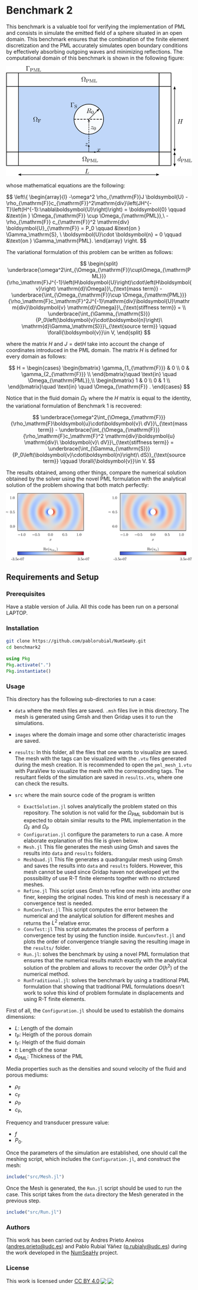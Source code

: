 # Benchmark 2

This benchmark is a valuable tool for verifying the implementation of PML and consists in simulate the emitted field of a sphere situated in an open domain. This benchmark ensures that the combination of the finite element discretization and the PML accurately simulates open boundary conditions by effectively absorbing outgoing waves and minimizing reflections. The computational domain of this benchmark is shown in the following figure:

<p align="center">
  <img src="./images/benchmark2.svg" alt="image"/>
</p>

whose mathematical equations are the following:


$$
\left\\{
\begin{array}{l}
-\omega^2 \rho_{\mathrm{F}}J \boldsymbol{U} - \rho_{\mathrm{F}}c_{\mathrm{F}}^2\mathrm{div}\left(JH^{-T}\left(H^{-1}:\nabla\boldsymbol{U}\right)\right) = \boldsymbol{0} \qquad  &\text{in } \Omega_{\mathrm{F}} \cup \Omega_{\mathrm{PML}},\\ 
-\rho_{\mathrm{F}} c_{\mathrm{F}}^2 \mathrm{div} \boldsymbol{U}\_{\mathrm{F}} = P_0 \qquad  &\text{on } \Gamma_\mathrm{S}, \\
\boldsymbol{U}\cdot \boldsymbol{n} = 0 \qquad  &\text{on } \Gamma_\mathrm{PML}.
\end{array}
\right. 
$$

The variational formulation of this problem can be written as follows:

$$
\begin{split}
    \underbrace{\omega^2\int_{\Omega_{\mathrm{F}}\cup\Omega_{\mathrm{PML}}}{\rho_\mathrm{F}J^{-1}\left(H\boldsymbol{U}\right)\cdot\left(H\boldsymbol{v}\right) \mathrm{d}\Omega}}\_{\text{mass term}} -
    \underbrace{\int_{\Omega_{\mathrm{F}}\cup \Omega_{\mathrm{PML}}}{\rho_\mathrm{F}c_\mathrm{F}^2J^{-1}\mathrm{div}\boldsymbol{U}\mathrm{div}\boldsymbol{v} \mathrm{d}\Omega}}\_{\text{stiffness term}} = \\
    \underbrace{\int_{\Gamma_{\mathrm{S}}}{P_0\left(\boldsymbol{v}\cdot\boldsymbol{n}\right)\ \mathrm{d}\Gamma_\mathrm{S}}}\_{\text{source term}} \qquad  \forall{\boldsymbol{v}}\in V,
\end{split}
$$

where the matrix $H$ and $J=\mathrm{det}H$ take into account the change of coordinates introduced in the PML domain. The matrix $H$ is defined for every domain as follows:

$$
H = \begin{cases}
    \begin{bmatrix}
            \gamma_{1_{\mathrm{F}}} & 0 \\
            0 & \gamma_{2_{\mathrm{F}}} \\
    \end{bmatrix}\quad \text{in} \quad \Omega_{\mathrm{PML}},\\
    \begin{bmatrix}
            1 & 0 \\
            0 & 1 \\
    \end{bmatrix}\quad \text{in} \quad \Omega_{\mathrm{F}} . 
    \end{cases}
$$

Notice that in the fluid domain $\Omega_{\mathrm{F}}$ where the $H$ matrix is equal to the identity, the variational formulation of Benchmark 1 is recovered:

$$
  \underbrace{\omega^2\int_{\Omega_{\mathrm{F}}}{\rho_\mathrm{F}\boldsymbol{u}\cdot\boldsymbol{v}\ dV}}\_{\text{mass term}} -
    \underbrace{\int_{\Omega_{\mathrm{F}}}{\rho_\mathrm{F}c_\mathrm{F}^2 \mathrm{div}\boldsymbol{u} \mathrm{div}\ \boldsymbol{v}\ dV}}\_{\text{stiffness term}} = \underbrace{\int_{\Gamma_{\mathrm{S}}}{P_0\left(\boldsymbol{v}\cdot\boldsymbol{n}\right)\ dS}}_{\text{source term}}  \qquad  \forall{\boldsymbol{v}}\in V.
$$ 

The results obtained, among other things, compare the numerical solution obtained by the solver using the novel PML formulation with the analytical solution of the problem showing that both match perfectly:


<p align="center">
  <img src="./images/results_bm2.svg" alt="image"/>
</p>


## Requirements and Setup
### Prerequisites
Have a stable version of Julia. All this code has been run on a personal LAPTOP.

### Installation

```bash
git clone https://github.com/pablorubial/NumSeaHy.git
cd benchmark2
```

```julia
using Pkg
Pkg.activate(".")
Pkg.instantiate()
```
### Usage
This directory has the following sub-directories to run a case:

* `data` where the mesh files are saved. `.msh` files live in this directory. The mesh is generated using Gmsh and then Gridap uses it to run the simulations.
* `images` where the domain image and some other characteristic images are saved.
* `results`: In this folder, all the files that one wants to visualize are saved. The mesh with the tags can be visualized with the `.vtu` files generated during the mesh creation. It is recommended to open the `pml_mesh_1.vtu` with ParaView to visualize the mesh with the corresponding tags. The resultant fields of the simulation are saved in `results.vtu`, where one can check the results.
* `src` where the main source code of the program is written
    
    * `ExactSolution.jl` solves analytically the problem stated on this repository. The solution is not valid for the $\Omega_{\mathrm{PML}}$ subdomain but is expected to obtain similar results to the PML implementation in the $\Omega_{\mathrm{F}}$ and $\Omega_{\mathrm{P}}$
    * `Configuration.jl` configure the parameters to run a case. A more elaborate explanation of this file is given below.
    * `Mesh.jl` This file generates the mesh using Gmsh and saves the results into `data` and `results` folders.
    *  `MeshQuad.jl` This file generates a quadrangular mesh using Gmsh and saves the results into `data` and `results` folders. However, this mesh cannot be used since Gridap haven not developed yet the posssibility of use R-T finite elements together with no strctured meshes.
    * `Refine.jl` This script uses Gmsh to refine one mesh into another one finer, keeping the original nodes. This kind of mesh is necessary if a convergence test is needed.
    * `RunConvTest.jl` This script computes the error between the numerical and the analytical solution for different meshes and returns the $L^2$ relative error.
    * `ConvTest:jl` This script automates the process of perform a convergence test by using the function inside. `RunConvTest.jl` and plots the order of convergence triangle saving the resulting image in the `results/` folder.
    *  `Run.jl`: solves the benchmark by using a novel PML formulation that ensures that the numerical results match exactly with the analytical solution of the problem and allows to recover the order $O(h^2)$ of the numerical method.
    *  `RunTraditional.jl`: solves the benchmark by using a traditional PML formulation that showing that traditional PML formulations doesn't work to solve this kind of problem formulate in displacements and using R-T finite elements.

First of all, the `Configuration.jl` should be used to establish the domains dimensions:
- $L$: Length of the domain
- $t_{\mathrm{P}}$: Heigth of the porous domain
- $t_{\mathrm{F}}$: Heigth of the fluid domain
- $t$: Length of the sonar
- $d_{\mathrm{PML}}$: Thickness of the PML

Media properties such as the densities and sound velocity of the fluid and porous mediums:
- $\rho_{\mathrm{F}}$
- $c_{\mathrm{F}}$
- $\rho_{\mathrm{P}}$
- $c_{\mathrm{P}},$

Frequency and transducer pressure value:
- $f$
- $P_0$. 

Once the parameters of the simulation are established, one should call the meshing script, which includes the `Configuration.jl`, and construct the mesh:
```julia
include("src/Mesh.jl")
```

Once the Mesh is generated, the `Run.jl` script should be used to run the case. This script takes from the `data` directory the Mesh generated in the previous step.
```julia
include("src/Run.jl")
```


### Authors
This work has been carried out by Andres Prieto Aneiros (andres.prieto@udc.es) and Pablo Rubial Yáñez (p.rubialy@udc.es) during the work developed in the [NumSeaHy](https://dm.udc.es/m2nica/en/node/157) project.

### License
 <p xmlns:cc="http://creativecommons.org/ns#" >This work is licensed under <a href="http://creativecommons.org/licenses/by/4.0/?ref=chooser-v1" target="_blank" rel="license noopener noreferrer" style="display:inline-block;">CC BY 4.0<img style="height:22px!important;margin-left:3px;vertical-align:text-bottom;" src="https://mirrors.creativecommons.org/presskit/icons/cc.svg?ref=chooser-v1"><img style="height:22px!important;margin-left:3px;vertical-align:text-bottom;" src="https://mirrors.creativecommons.org/presskit/icons/by.svg?ref=chooser-v1"></a></p> 
